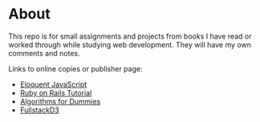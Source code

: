 # About

This repo is for small assignments and projects from books I have read or worked through while studying web development. They will have my own comments and notes. 

Links to online copies or publisher page:
* [Eloquent JavaScript](https://eloquentjavascript.net/)
* [Ruby on Rails Tutorial](https://www.learnenough.com/ruby-on-rails-4th-edition-tutorial/beginning)
* [Algorithms for Dummies](https://www.dummies.com/store/product/Algorithms-For-Dummies.productCd-1119330491,navId-322493,descCd-DOWNLOAD.html)
* [FullstackD3](https://www.newline.co/fullstack-d3)

